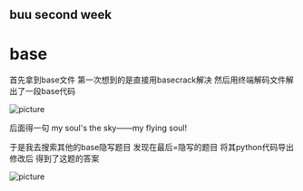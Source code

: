 ## buu second week

# base 

首先拿到base文件
第一次想到的是直接用basecrack解决
然后用终端解码文件解出了一段base代码

![picture](https://z1.ax1x.com/2023/10/12/piS2okQ.jpg)

后面得一句 my soul's the sky——my flying soul! 

于是我去搜索其他的base隐写题目
发现在最后=隐写的题目
将其python代码导出修改后
得到了这题的答案

![picture](https://z1.ax1x.com/2023/10/12/piS2hm8.png)